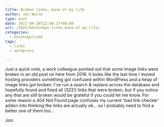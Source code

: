 ```yaml
---
title: Broken links… bane of my life
author: Jon Waite
type: post
date: 2021-04-28T12:08:17+00:00
url: /2021/04/broken-links-bane-of-my-life/
categories:
  - Uncategorized
tags:
  - links
  - wordpress

---
```

Just a quick note, a work colleague pointed out that some image links were broken in an old post on here from 2018. It looks like the last time I moved hosting providers something got confused within WordPress and a heap of image links got broken. I've run a search & replace across the database and hopefully found and fixed all (322!) links that were broken, but if you notice any that are still broken would be grateful if you could let me know. For some reason a 404 Not Found page confuses my current 'bad link checker' addon into thinking the links are actually ok&#8230; so I probably need to find a better one of them too&#8230;

Jon.
